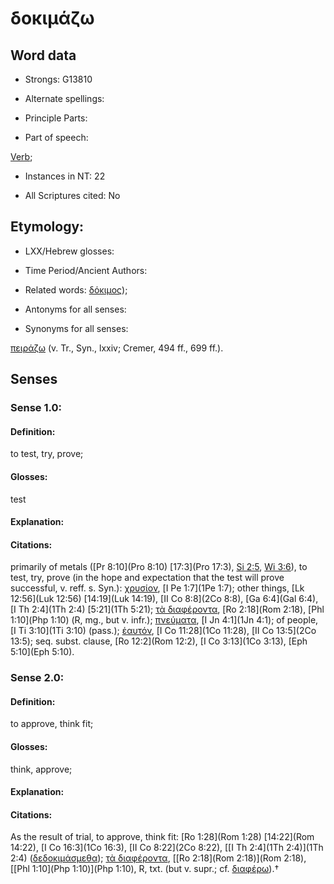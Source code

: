 # δοκιμάζω

<!-- Status: S2=NeedsFinalCheck -->
<!-- Lexica used for edits:   -->

## Word data

* Strongs: G13810

* Alternate spellings:



* Principle Parts: 


* Part of speech: 

[Verb](http://ugg.readthedocs.io/en/latest/verb.html); 

* Instances in NT: 22

* All Scriptures cited: No

## Etymology: 


* LXX/Hebrew glosses: 


* Time Period/Ancient Authors: 


* Related words: [δόκιμος]());

* Antonyms for all senses:

* Synonyms for all senses: 

 [πειράζω](../G39850/01.md) (v. Tr., Syn., lxxiv; Cremer, 494 ff., 699 ff.).

## Senses 


### Sense  1.0: 

#### Definition: 

to test, try, prove; 

#### Glosses: 

test

#### Explanation: 


#### Citations: 

primarily of metals ([Pr 8:10](Pro 8:10) [17:3](Pro 17:3), [Si 2:5](Sir.2.5), [Wi 3:6](Wis.3.6)), to test, try, prove (in the hope and expectation that the test will prove successful, v. reff. s. Syn.): [χρυσίον](), [I Pe 1:7](1Pe 1:7); other things, [Lk 12:56](Luk 12:56) [14:19](Luk 14:19), [II Co 8:8](2Co 8:8), [Ga 6:4](Gal 6:4), [I Th 2:4](1Th 2:4) [5:21](1Th 5:21); [τὰ διαφέροντα](), [Ro 2:18](Rom 2:18), [Phl 1:10](Php 1:10) (R, mg., but v. infr.); [πνεύματα](), [I Jn 4:1](1Jn 4:1); of people, [I Ti 3:10](1Ti 3:10) (pass.); [ἑαυτόν](), [I Co 11:28](1Co 11:28), [II Co 13:5](2Co 13:5); seq. subst. clause, [Ro 12:2](Rom 12:2), [I Co 3:13](1Co 3:13), [Eph 5:10](Eph 5:10). 

### Sense  2.0: 

#### Definition: 

to approve, think fit; 

#### Glosses: 

think, approve;

#### Explanation: 


#### Citations: 

As the result of trial, to approve, think fit: [Ro 1:28](Rom 1:28) [14:22](Rom 14:22), [I Co 16:3](1Co 16:3), [II Co 8:22](2Co 8:22), [[I Th 2:4](1Th 2:4)](1Th 2:4) ([δεδοκιμάσμεθα]()); [τὰ διαφέροντα](), [[Ro 2:18](Rom 2:18)](Rom 2:18), [[Phl 1:10](Php 1:10)](Php 1:10), R, txt. (but v. supr.; cf. [διαφέρω]()).†
